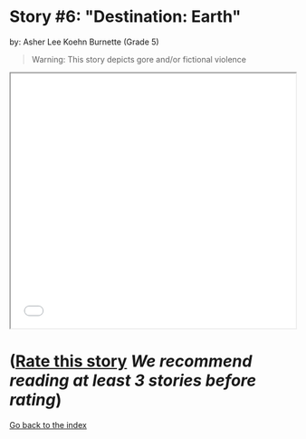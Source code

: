 # Story #6: "Destination: Earth"
by: Asher Lee Koehn Burnette (Grade 5)

>Warning: This story depicts gore and/or fictional violence

<iframe src="../stories/06_Destination_ Earth..html" height="450px" width="100%"> </iframe>

# ([Rate this story](https://forms.gle/zbTTGuidhwvabMLT9) *We recommend reading at least 3 stories before rating*)

[Go back to the index](../index.md)

